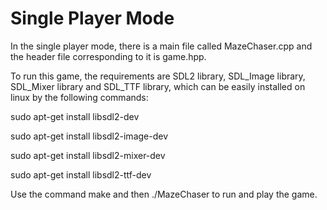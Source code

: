 # Single Player Mode
In the single player mode, there is a main file called MazeChaser.cpp and the header file corresponding to it is game.hpp.

To run this game, the requirements are SDL2 library, SDL_Image library, SDL_Mixer library and SDL_TTF library, which can be easily installed on linux by the following commands:

sudo apt-get install libsdl2-dev

sudo apt-get install libsdl2-image-dev

sudo apt-get install libsdl2-mixer-dev

sudo apt-get install libsdl2-ttf-dev

Use the command make and then ./MazeChaser to run and play the game.
